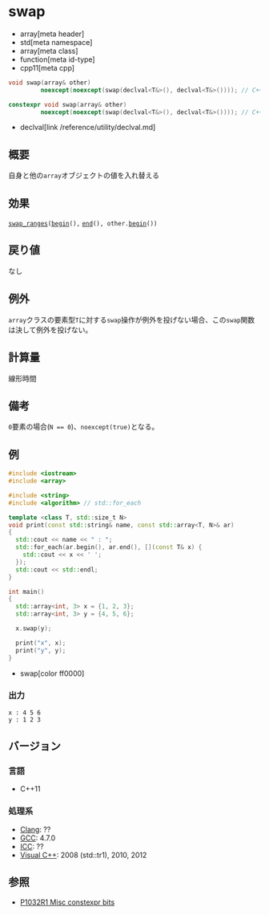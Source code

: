 # swap
* array[meta header]
* std[meta namespace]
* array[meta class]
* function[meta id-type]
* cpp11[meta cpp]

```cpp
void swap(array& other)
         noexcept(noexcept(swap(declval<T&>(), declval<T&>()))); // C++11

constexpr void swap(array& other)
         noexcept(noexcept(swap(declval<T&>(), declval<T&>()))); // C++20
```
* declval[link /reference/utility/declval.md]

## 概要
自身と他の`array`オブジェクトの値を入れ替える


## 効果
[`swap_ranges`](/reference/algorithm/swap_ranges.md)`(`[`begin`](begin.md)`(),` [`end`](end.md)`(), other.`[`begin`](begin.md)`())`


## 戻り値
なし


## 例外
`array`クラスの要素型`T`に対する`swap`操作が例外を投げない場合、この`swap`関数は決して例外を投げない。


## 計算量
線形時間


## 備考
`0`要素の場合(`N == 0`)、`noexcept(true)`となる。


## 例
```cpp example
#include <iostream>
#include <array>

#include <string>
#include <algorithm> // std::for_each

template <class T, std::size_t N>
void print(const std::string& name, const std::array<T, N>& ar)
{
  std::cout << name << " : ";
  std::for_each(ar.begin(), ar.end(), [](const T& x) {
    std::cout << x << ' ';
  });
  std::cout << std::endl;
}

int main()
{
  std::array<int, 3> x = {1, 2, 3};
  std::array<int, 3> y = {4, 5, 6};

  x.swap(y);

  print("x", x);
  print("y", y);
}
```
* swap[color ff0000]


### 出力
```
x : 4 5 6 
y : 1 2 3 
```

## バージョン
### 言語
- C++11

### 処理系
- [Clang](/implementation.md#clang): ??
- [GCC](/implementation.md#gcc): 4.7.0
- [ICC](/implementation.md#icc): ??
- [Visual C++](/implementation.md#visual_cpp): 2008 (std::tr1), 2010, 2012


## 参照
- [P1032R1 Misc constexpr bits](http://www.open-std.org/jtc1/sc22/wg21/docs/papers/2018/p1032r1.html)
